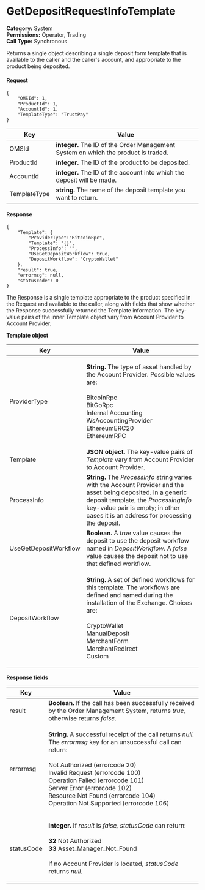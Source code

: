 # GetDepositRequestInfoTemplate

**Category:** System\
**Permissions:** Operator, Trading\
**Call Type:** Synchronous

Returns a single object describing a single deposit form template that is available to the caller and the caller's account, and appropriate to the product being deposited.

#### Request <a href="#request" id="request"></a>

```
{
    "OMSId": 1,
    "ProductId": 1,
    "AccountId": 1,
    "TemplateType": "TrustPay"
}
```

| Key          | Value                                                                              |
| ------------ | ---------------------------------------------------------------------------------- |
| OMSId        | **integer.** The ID of the Order Management System on which the product is traded. |
| ProductId    | **integer.** The ID of the product to be deposited.                                |
| AccountId    | **integer.** The ID of the account into which the deposit will be made.            |
| TemplateType | **string.** The name of the deposit template you want to return.                   |

#### Response <a href="#response" id="response"></a>

```
{
    "Template": {
        "ProviderType":"BitcoinRpc",
        "Template": "{}",
        "ProcessInfo": "",
        "UseGetDepositWorkflow": true,
        "DepositWorkflow": "CryptoWallet"
    },
    "result": true,
    "errormsg": null,
    "statuscode": 0
}
```

The Response is a single template appropriate to the product specified in the Request and available to the caller, along with fields that show whether the Response successfully returned the Template information. The key-value pairs of the inner Template object vary from Account Provider to Account Provider.

**Template object**

| Key                   | Value                                                                                                                                                                                                                                                      |
| --------------------- | ---------------------------------------------------------------------------------------------------------------------------------------------------------------------------------------------------------------------------------------------------------- |
| ProviderType          | <p><strong>String.</strong> The type of asset handled by the Account Provider. Possible values are:<br><br>BitcoinRpc<br>BitGoRpc<br>Internal Accounting<br>WsAccountingProvider<br>EthereumERC20<br>EthereumRPC</p>                                       |
| Template              | **JSON object.** The key-value pairs of _Template_ vary from Account Provider to Account Provider.                                                                                                                                                         |
| ProcessInfo           | **String.** The _ProcessInfo_ string varies with the Account Provider and the asset being deposited. In a generic deposit template, the _ProcessingInfo_ key-value pair is empty; in other cases it is an address for processing the deposit.              |
| UseGetDepositWorkflow | **Boolean.** A _true_ value causes the deposit to use the deposit workflow named in _DepositWorkflow._ A _false_ value causes the deposit not to use that defined workflow.                                                                                |
| DepositWorkflow       | <p><strong>String.</strong> A set of defined workflows for this template. The workflows are defined and named during the installation of the Exchange. Choices are:<br><br>CryptoWallet<br>ManualDeposit<br>MerchantForm<br>MerchantRedirect<br>Custom</p> |

**Response fields**

| Key        | Value                                                                                                                                                                                                                                                                                                                                                                               |
| ---------- | ----------------------------------------------------------------------------------------------------------------------------------------------------------------------------------------------------------------------------------------------------------------------------------------------------------------------------------------------------------------------------------- |
| result     | **Boolean.** If the call has been successfully received by the Order Management System, returns _true,_ otherwise returns _false._                                                                                                                                                                                                                                                  |
| errormsg   | <p><strong>String.</strong> A successful receipt of the call returns <em>null.</em> The <em>errormsg</em> key for an unsuccessful call can return:<br><br>Not Authorized (errorcode 20)<br>Invalid Request (errorcode 100)<br>Operation Failed (errorcode 101)<br>Server Error (errorcode 102)<br>Resource Not Found (errorcode 104)<br>Operation Not Supported (errorcode 106)</p> |
| statusCode | <p><strong>integer.</strong> If <em>result</em> is <em>false,</em> <em>statusCode</em> can return:<br><br><strong>32</strong> Not Authorized<br><strong>33</strong> Asset_Manager_Not_Found<br><br>If no Account Provider is located, <em>statusCode</em> returns <em>null.</em></p>                                                                                                |
